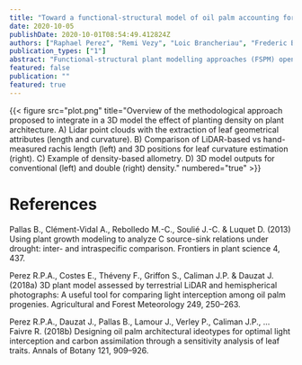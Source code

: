 ```yaml
---
title: "Toward a functional-structural model of oil palm accounting for architectural plasticity in response to planting density"
date: 2020-10-05
publishDate: 2020-10-01T08:54:49.412824Z
authors: ["Raphael Perez", "Remi Vezy", "Loic Brancheriau", "Frederic Boudon", "Francois Grand", "Doni Artanto Raharjo", "Jean-Pierre Caliman", "Jean Dauzat"]
publication_types: ["1"]
abstract: "Functional-structural plant modelling approaches (FSPM) open the way for exploring the relationships between the 3D structure and the physiological functioning of plants in relation to environmental conditions. FSPMs can be particularly interesting when dealing with perennial crops like oil palm, for which research on innovative management practices requires long and expensive agronomic trials. The present study is part of the PalmStudio project, which aims at developing a FSPM for oil palm capable of producing virtual experiments to test the relevance of innovative management practices and/or design ideotypes. We propose a methodological framework which integrates architectural responses to planting density in an existing oil palm FSPM (Perez et al. 2018a b). Combining standard field phenotyping with Lidar-based derived measurements, we manage to evaluate the phenotypic plasticity of the main parameters required for the calibration of the 3D plant model. Density-based allometries of leaf geometry and biomass are then derived from the observed variations in phenotypic traits and integrated into the FSPM. Our results illustrate the accuracy and the efficiency of Lidar-based phenotyping of leaf geometrical traits. In average, we find less than 3% error in leaf dimensions (i.e. rachis length) in comparison with traditional manual field measurements. The fast and efficient measurements of usually labour-intensive traits such as leaf curvature allowed to estimate the plasticity of leaf geometry in response to density. We find that the main traits affected by density were leaf dimensions (up to 15% and 25% of increase in rachis length and petiole length respectively) and curvature (15% of increase in leaf erectness-related parameter), whereas other structural traits like the number of leaflets per leaf remained unchanged. Simple density-based allometric relationships were then modelled and combined with the existing allometric-based 3D oil palm model Vpalm (Perez et al. 2018a). These data also enable the development and the integration in Vpalm of a biomechanical model simulating leaf curvature. The methodology presented in this study paves the way for a rapid integration of phenotypic plasticity in FSPMs. Our FSPM is now able to estimate how planting density affect not only plant architecture but also functional processes such as carbon assimilation and transpiration using VPalm to build 3D mock-ups and ARCHIMED to simulate the biophysical processes. Ongoing research aims at coupling the current FSPM with a carbon allocation model (Pallas et al. 2013) to simulate the retroactions of functioning processes on plant architecture together with environmental and agronomic conditions."
featured: false
publication: ""
featured: true
---
```


{{< figure src="plot.png" title="Overview of the methodological approach proposed to integrate in a 3D model the effect of planting density on plant architecture. A) Lidar point clouds with the extraction of leaf geometrical attributes (length and curvature). B) Comparison of LiDAR-based vs hand-measured rachis length (left) and 3D positions for leaf curvature estimation (right). C) Example of density-based allometry. D) 3D model outputs for conventional (left) and double (right) density."  numbered="true" >}}

# References

Pallas B., Clément-Vidal A., Rebolledo M.-C., Soulié J.-C. & Luquet D. (2013) Using plant growth modeling to analyze C source-sink relations under drought: inter- and intraspecific comparison. Frontiers in plant science 4, 437.

Perez R.P.A., Costes E., Théveny F., Griffon S., Caliman J.P. & Dauzat J. (2018a) 3D plant model assessed by terrestrial LiDAR and hemispherical photographs: A useful tool for comparing light interception among oil palm progenies. Agricultural and Forest Meteorology 249, 250–263.

Perez R.P.A., Dauzat J., Pallas B., Lamour J., Verley P., Caliman J.P., … Faivre R. (2018b) Designing oil palm architectural ideotypes for optimal light interception and carbon assimilation through a sensitivity analysis of leaf traits. Annals of Botany 121, 909–926.

